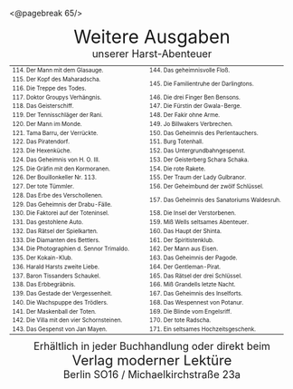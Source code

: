 <@pagebreak 65/>

<div style="font-size: xx-large; text-align: center;">Weitere Ausgaben</div>
<div style="font-size: large; text-align: center;">unserer Harst-Abenteuer</div>

<table style="table-layout:fixed; font-size: x-small;">
<tr><td style="width:50%">114. Der Mann mit dem Glasauge.</td><td style="width:50%">144. Das geheimnisvolle Floß.</td></tr>
<tr><td>115. Der Kopf des Maharadscha.                   </td><td rowspan="2">145. Die Familientruhe der Darlingtons.</td></tr>
<tr><td>116. Die Treppe des Todes.                       </td></tr>
<tr><td>117. Doktor Groupys Verhängnis.                  </td><td>146. Die drei Finger Ben Bensons.            </td></tr>
<tr><td>118. Das Geisterschiff.                          </td><td>147. Die Fürstin der Gwala-Berge.            </td></tr>
<tr><td>119. Der Tennisschläger der Rani.                </td><td>148. Der Fakir ohne Arme.                    </td></tr>
<tr><td>120. Der Mann im Monde.                          </td><td>149. Jo Billwakers Verbrechen.               </td></tr>
<tr><td>121. Tama Barru, der Verrückte.                  </td><td>150. Das Geheimnis des Perlentauchers.       </td></tr>
<tr><td>122. Das Piratendorf.                            </td><td>151. Burg Totenhall.                         </td></tr>
<tr><td>123. Die Hexenküche.                             </td><td>152. Das Untergrundbahngespenst.             </td></tr>
<tr><td>124. Das Geheimnis von H. O. III.                </td><td>153. Der Geisterberg Schara Schaka.          </td></tr>
<tr><td>125. Die Gräfin mit den Kormoranen.              </td><td>154. Die rote Rakete.                        </td></tr>
<tr><td>126. Der Bouillonkeller Nr. 113.                 </td><td>155. Der Traum der Lady Gulbranor.           </td></tr>
<tr><td>127. Der tote Tümmler.                           </td><td>156. Der Geheimbund der zwölf Schlüssel.     </td></tr>
<tr><td>128. Das Erbe des Verschollenen.                 </td><td rowspan="2">157. Das Geheimnis des Sanatoriums Waldesruh.</td></tr>
<tr><td>129. Das Geheimnis der Drabu-Fälle.              </td></tr>
<tr><td>130. Die Faktorei auf der Toteninsel.            </td><td>158. Die Insel der Verstorbenen.             </td></tr>
<tr><td>131. Das gestohlene Auto.                        </td><td>159. Miß Wells seltsames Abenteuer.          </td></tr>
<tr><td>132. Das Rätsel der Spielkarten.                 </td><td>160. Das Haupt der Shinta.                   </td></tr>
<tr><td>133. Die Diamanten des Bettlers.                 </td><td>161. Der Spiritistenklub.                    </td></tr>
<tr><td>134. Die Photographien d. Sennor Trimaldo.       </td><td>162. Der Mann aus Eisen.                     </td></tr>
<tr><td>135. Der Kokain-Klub.                            </td><td>163. Das Geheimnis der Pagode.               </td></tr>
<tr><td>136. Harald Harsts zweite Liebe.                 </td><td>164. Der Gentleman-Pirat.                    </td></tr>
<tr><td>137. Baron Tissanders Schaukel.                  </td><td>165. Das Rätsel der drei Schlüssel.          </td></tr>
<tr><td>138. Das Erbbegräbnis.                           </td><td>166. Miß Grandells letzte Nacht.             </td></tr>
<tr><td>139. Das Gestade der Vergessenheit.              </td><td>167. Das Geheimnis des Inselforts.           </td></tr>
<tr><td>140. Die Wachspuppe des Trödlers.                </td><td>168. Das Wespennest von Potanur.             </td></tr>
<tr><td>141. Der Maskenball der Toten.                   </td><td>169. Die Blinde vom Engelsriff.              </td></tr>
<tr><td>142. Die Villa mit den vier Schornsteinen.       </td><td>170. Der tote Radscha.                       </td></tr>
<tr><td>143. Das Gespenst von Jan Mayen.                 </td><td>171. Ein seltsames Hochzeitsgeschenk.        </td></tr>
</table>

<div style="font-size: large; text-align: center;">Erhältlich in jeder Buchhandlung oder direkt beim</div>
<div style="font-size: x-large; text-align: center;">Verlag moderner Lektüre</div>
<div style="font-size: large; text-align: center;">Berlin SO16 / Michaelkirchstraße 23a</div>

